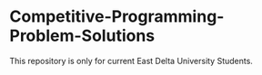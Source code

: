 # Competitive-Programming-Problem-Solutions
This repository is only for current East Delta University Students.
